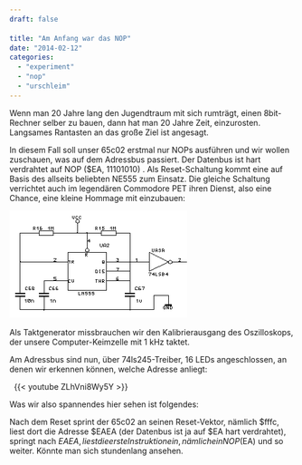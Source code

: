 ```yaml
---
draft: false

title: "Am Anfang war das NOP"
date: "2014-02-12"
categories: 
  - "experiment"
  - "nop"
  - "urschleim"
---
```


Wenn man 20 Jahre lang den Jugendtraum mit sich rumträgt, einen 8bit-Rechner selber zu bauen, dann hat man 20 Jahre Zeit, einzurosten. Langsames Rantasten an das große Ziel ist angesagt.

In diesem Fall soll unser 65c02 erstmal nur NOPs ausführen und wir wollen zuschauen, was auf dem Adressbus passiert. Der Datenbus ist hart verdrahtet auf NOP ($EA, 11101010) . Als Reset-Schaltung kommt eine auf Basis des allseits beliebten NE555 zum Einsatz. Die gleiche Schaltung verrichtet auch im legendären Commodore PET ihren Dienst, also eine Chance, eine kleine Hommage mit einzubauen:

![](images/80cba-pet_reset.png)

Als Taktgenerator missbrauchen wir den Kalibrierausgang des Oszilloskops, der unsere Computer-Keimzelle mit 1 kHz taktet.

Am Adressbus sind nun, über 74ls245-Treiber, 16 LEDs angeschlossen, an denen wir erkennen können, welche Adresse anliegt:

 
{{< youtube ZLhVni8Wy5Y >}}


Was wir also spannendes hier sehen ist folgendes:

Nach dem Reset sprint der 65c02 an seinen Reset-Vektor, nämlich $fffc, liest dort die Adresse $EAEA (der Datenbus ist ja auf $EA hart verdrahtet), springt nach $EAEA, liest die erste Instruktion ein, nämlich ein NOP ($EA) und so weiter. Könnte man sich stundenlang ansehen.
